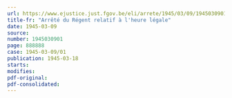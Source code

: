 ```yaml
---
url: https://www.ejustice.just.fgov.be/eli/arrete/1945/03/09/1945030901/justel
title-fr: "Arrêté du Régent relatif à l'heure légale"
date: 1945-03-09
source:
number: 1945030901
page: 888888
case: 1945-03-09/01
publication: 1945-03-18
starts:
modifies:
pdf-original:
pdf-consolidated:
---
```


